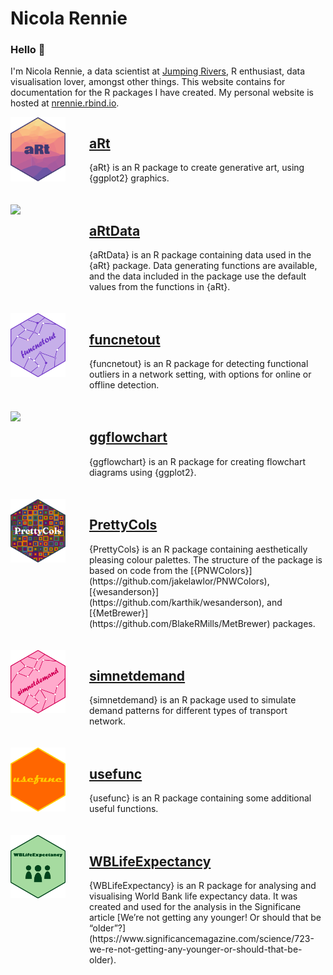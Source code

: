 # Nicola Rennie 

### Hello 👋

I'm Nicola Rennie, a data scientist at [Jumping Rivers](https://www.jumpingrivers.com/), R enthusiast, data visualisation lover, amongst other things. This website contains for documentation for the R packages I have created. My personal website is hosted at [nrennie.rbind.io](https://nrennie.rbind.io/).

<div style="display: table; width: 100%; padding-bottom:20px;">
  <div style="float: left; width: 25%;">
  <img src="https://github.com/nrennie/aRt/blob/main/man/figures/logo.png?raw=true" width="70%">
  </div>
  <div style="float: left; width: 75%;">
  <a href="https://nrennie.github.io/aRt/"><h2>aRt</h2></a>
  <p>{aRt} is an R package to create generative art, using {ggplot2} graphics.
  </p>
  </div>
</div>

<div style="display: table; width: 100%; padding-bottom:20px;">
  <div style="float: left; width: 25%;">
  <img src="https://github.com/nrennie/aRtData/blob/main/man/figures/logo.png?raw=true" width="70%">
  </div>
  <div style="float: left; width: 75%;">
  <a href="https://nrennie.github.io/aRtData/"><h2>aRtData</h2></a>
  <p>{aRtData} is an R package containing data used in the {aRt} package. Data generating functions are available, and the data included in the package use the default values from the functions in {aRt}.
  </p>
  </div>
</div>

<div style="display: table; width: 100%; padding-bottom:20px;">
  <div style="float: left; width: 25%;">
  <img src="https://github.com/nrennie/funcnetout/blob/main/man/figures/logo.png?raw=true" width="70%">
  </div>
  <div style="float: left; width: 75%;">
  <a href="https://nrennie.github.io/funcnetout/"><h2>funcnetout</h2></a>
  <p>{funcnetout} is an R package for detecting functional outliers in a network setting, with options for online or offline detection.
  </p>
  </div>
</div>

<div style="display: table; width: 100%; padding-bottom:20px;">
  <div style="float: left; width: 25%;">
  <img src="https://github.com/nrennie/ggflowchart/blob/main/man/figures/logo.png?raw=true" width="70%">
  </div>
  <div style="float: left; width: 75%;">
  <a href="https://nrennie.github.io/ggflowchart/"><h2>ggflowchart</h2></a>
  <p>{ggflowchart} is an R package for creating flowchart diagrams using {ggplot2}.
  </p>
  </div>
</div>

<div style="display: table; width: 100%; padding-bottom:20px;">
  <div style="float: left; width: 25%;">
  <img src="https://github.com/nrennie/PrettyCols/blob/main/man/figures/logo.png?raw=true" width="70%">
  </div>
  <div style="float: left; width: 75%;">
  <a href="https://nrennie.github.io/PrettyCols/"><h2>PrettyCols</h2></a>
  <p>{PrettyCols} is an R package containing aesthetically pleasing colour palettes. The structure of the package is  based on code from the [{PNWColors}](https://github.com/jakelawlor/PNWColors),  [{wesanderson}](https://github.com/karthik/wesanderson), and [{MetBrewer}](https://github.com/BlakeRMills/MetBrewer) packages. 
</p>
  </div>
</div>

<div style="display: table; width: 100%; padding-bottom:20px;">
  <div style="float: left; width: 25%;">
  <img src="https://github.com/nrennie/simnetdemand/blob/main/man/figures/logo.png?raw=true" width="70%">
  </div>
  <div style="float: left; width: 75%;">
  <a href="https://nrennie.github.io/simnetdemand/"><h2>simnetdemand</h2></a>
  <p>{simnetdemand} is an R package used to simulate demand patterns for different types of transport network.
  </p>
  </div>
</div>

<div style="display: table; width: 100%; padding-bottom:20px;">
  <div style="float: left; width: 25%;">
  <img src="https://github.com/nrennie/usefunc/blob/main/man/figures/logo.png?raw=true" width="70%">
  </div>
  <div style="float: left; width: 75%;">
  <a href="https://nrennie.github.io/usefunc/"><h2>usefunc</h2></a>
  <p>{usefunc} is an R package containing some additional useful functions.
  </p>
  </div>
</div>

<div style="display: table; width: 100%; padding-bottom:20px;">
  <div style="float: left; width: 25%;">
  <img src="https://github.com/nrennie/WBLifeExpectancy/blob/main/man/figures/logo.png?raw=true" width="70%">
  </div>
  <div style="float: left; width: 75%;">
  <a href="https://nrennie.github.io/WBLifeExpectancy/"><h2>WBLifeExpectancy</h2></a>
  <p>{WBLifeExpectancy} is an R package for analysing and visualising World Bank life expectancy data. It was created and used for the analysis in the Significane article [We’re not getting any younger! Or should that be “older”?](https://www.significancemagazine.com/science/723-we-re-not-getting-any-younger-or-should-that-be-older).
  </p>
  </div>
</div>
